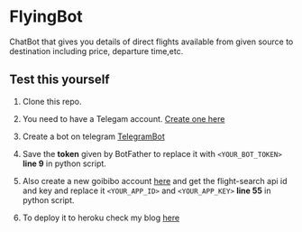# FlyingBot

  ChatBot that gives you details of direct flights available from given source to destination including price, departure time,etc.
  
## Test this yourself 

  1. Clone this repo.
  
  2. You need to have a Telegam account. [Create one here](https://web.telegram.org/)
  
  3. Create a bot on telegram [TelegramBot](https://core.telegram.org/bots#creating-a-new-bot)
  
  4. Save the **token** given by BotFather to replace it with ```<YOUR_BOT_TOKEN>``` **line 9** in python script.
  
  5. Also create a new goibibo account [here](https://developer.goibibo.com/) and get the flight-search api id and key and replace it ```<YOUR_APP_ID>``` and ```<YOUR_APP_KEY>``` **line 55** in python script.
  
  6. To deploy it to heroku check my blog [here](https://ankurchaudhary627.github.io/ankurch627.github.io/)
